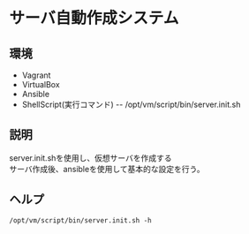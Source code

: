 サーバ自動作成システム
====

## 環境

- Vagrant
- VirtualBox
- Ansible
- ShellScript(実行コマンド)
-- /opt/vm/script/bin/server.init.sh

## 説明

server.init.shを使用し、仮想サーバを作成する  
サーバ作成後、ansibleを使用して基本的な設定を行う。  

## ヘルプ

```
/opt/vm/script/bin/server.init.sh -h
```
